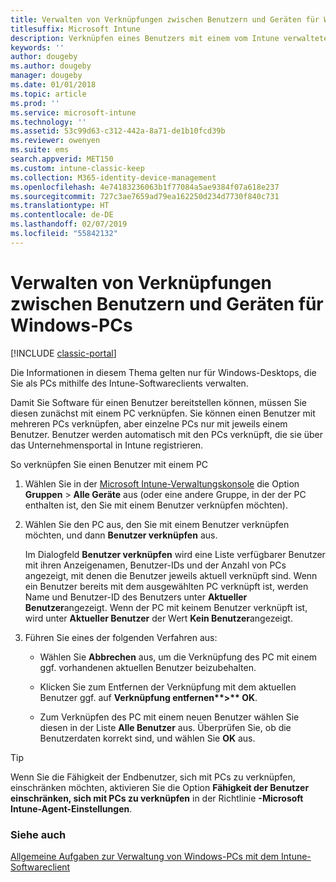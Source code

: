 ```yaml
---
title: Verwalten von Verknüpfungen zwischen Benutzern und Geräten für Windows-PCs
titlesuffix: Microsoft Intune
description: Verknüpfen eines Benutzers mit einem vom Intune verwalteten Windows-PC.
keywords: ''
author: dougeby
ms.author: dougeby
manager: dougeby
ms.date: 01/01/2018
ms.topic: article
ms.prod: ''
ms.service: microsoft-intune
ms.technology: ''
ms.assetid: 53c99d63-c312-442a-8a71-de1b10fcd39b
ms.reviewer: owenyen
ms.suite: ems
search.appverid: MET150
ms.custom: intune-classic-keep
ms.collection: M365-identity-device-management
ms.openlocfilehash: 4e74183236063b1f77084a5ae9384f07a618e237
ms.sourcegitcommit: 727c3ae7659ad79ea162250d234d7730f840c731
ms.translationtype: HT
ms.contentlocale: de-DE
ms.lasthandoff: 02/07/2019
ms.locfileid: "55842132"
---
```

# <a name="manage-user-device-linking-for-windows-pcs"></a>Verwalten von Verknüpfungen zwischen Benutzern und Geräten für Windows-PCs

[!INCLUDE [classic-portal](includes/classic-portal.md)]

Die Informationen in diesem Thema gelten nur für Windows-Desktops, die Sie als PCs mithilfe des Intune-Softwareclients verwalten. 

Damit Sie Software für einen Benutzer bereitstellen können, müssen Sie diesen zunächst mit einem PC verknüpfen. Sie können einen Benutzer mit mehreren PCs verknüpfen, aber einzelne PCs nur mit jeweils einem Benutzer. Benutzer werden automatisch mit den PCs verknüpft, die sie über das Unternehmensportal in Intune registrieren.

So verknüpfen Sie einen Benutzer mit einem PC

1. Wählen Sie in der [Microsoft Intune-Verwaltungskonsole](https://manage.microsoft.com/) die Option **Gruppen** &gt; **Alle Geräte** aus (oder eine andere Gruppe, in der der PC enthalten ist, den Sie mit einem Benutzer verknüpfen möchten).

2. Wählen Sie den PC aus, den Sie mit einem Benutzer verknüpfen möchten, und dann **Benutzer verknüpfen** aus.

   Im Dialogfeld **Benutzer verknüpfen** wird eine Liste verfügbarer Benutzer mit ihren Anzeigenamen, Benutzer-IDs und der Anzahl von PCs angezeigt, mit denen die Benutzer jeweils aktuell verknüpft sind. Wenn ein Benutzer bereits mit dem ausgewählten PC verknüpft ist, werden Name und Benutzer-ID des Benutzers unter **Aktueller Benutzer**angezeigt. Wenn der PC mit keinem Benutzer verknüpft ist, wird unter **Aktueller Benutzer** der Wert **Kein Benutzer**angezeigt.

3. Führen Sie eines der folgenden Verfahren aus:

   - Wählen Sie **Abbrechen** aus, um die Verknüpfung des PC mit einem ggf. vorhandenen aktuellen Benutzer beizubehalten.

   - Klicken Sie zum Entfernen der Verknüpfung mit dem aktuellen Benutzer ggf. auf <strong>Verknüpfung entfernen**&gt;** OK</strong>.

   - Zum Verknüpfen des PC mit einem neuen Benutzer wählen Sie diesen in der Liste **Alle Benutzer** aus. Überprüfen Sie, ob die Benutzerdaten korrekt sind, und wählen Sie **OK** aus.

> [!TIP]
> Wenn Sie die Fähigkeit der Endbenutzer, sich mit PCs zu verknüpfen, einschränken möchten, aktivieren Sie die Option **Fähigkeit der Benutzer einschränken, sich mit PCs zu verknüpfen** in der Richtlinie **-Microsoft Intune-Agent-Einstellungen**.

### <a name="see-also"></a>Siehe auch

[Allgemeine Aufgaben zur Verwaltung von Windows-PCs mit dem Intune-Softwareclient](common-windows-pc-management-tasks-with-the-microsoft-intune-computer-client.md)
